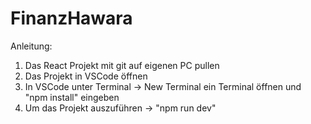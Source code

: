 # FinanzHawara

Anleitung:

1. Das React Projekt mit git auf eigenen PC pullen
2. Das Projekt in VSCode öffnen
3. In VSCode unter Terminal -> New Terminal ein Terminal öffnen und "npm install" eingeben
4. Um das Projekt auszuführen -> "npm run dev"
